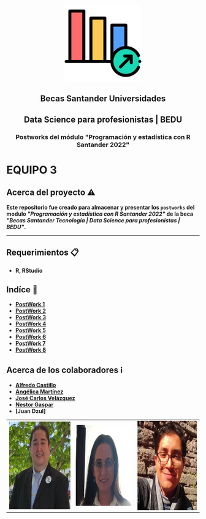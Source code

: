 <p align="center">
  <img src="img/logo.png" alt="Logo" width="200" height="200">
</p>
<p align="center">  
 
<h2 align="center"><strong>Becas Santander Universidades</h2>
<h2 align="center"><strong>Data Science para profesionistas | BEDU</h2>
<h3 align="center"><strong>Postworks del módulo "Programación y estadística con R Santander 2022" </h2>

# EQUIPO 3

## Acerca del proyecto ⚠️
Este repositorio fue creado para almacenar y presentar los `postworks` del modulo _"Programación y estadística con R Santander 2022"_ de la beca _"Becas Santander Tecnología | Data Science para profesionistas | BEDU"_.
***

## Requerimientos 📋
* R, RStudio

## Indíce 📖

- [PostWork 1](/PostWork1)
- [PostWork 2](/PostWork2)
- [PostWork 3](/PostWork3)
- [PostWork 4](/PostWork4)
- [PostWork 5](/PostWork5)
- [PostWork 6](/PostWork6)
- [PostWork 7](/PostWork7)
- [PostWork 8](/PostWork8)


## Acerca de los colaboradores ℹ️
- [Alfredo Castillo](https://github.com/alsolisc)
- [Angélica Martínez](https://github.com/AngelicaMarMo)
- [José Carlos Velázquez](https://github.com/CharlieUG)
- [Nestor Gaspar](https://github.com/nex3t)
- [Juan Dzul]

|   |   |   |
|---|---|---|
| <img src="img/Alfredo.jpg" alt="Logo" width="242" height="229">   | <img src="img/Angelica.jpg" alt="Logo" width="223" height="211">   |  <img src="img/JoseCarlos.jpg" alt="Logo" width="235" height="233">  |
